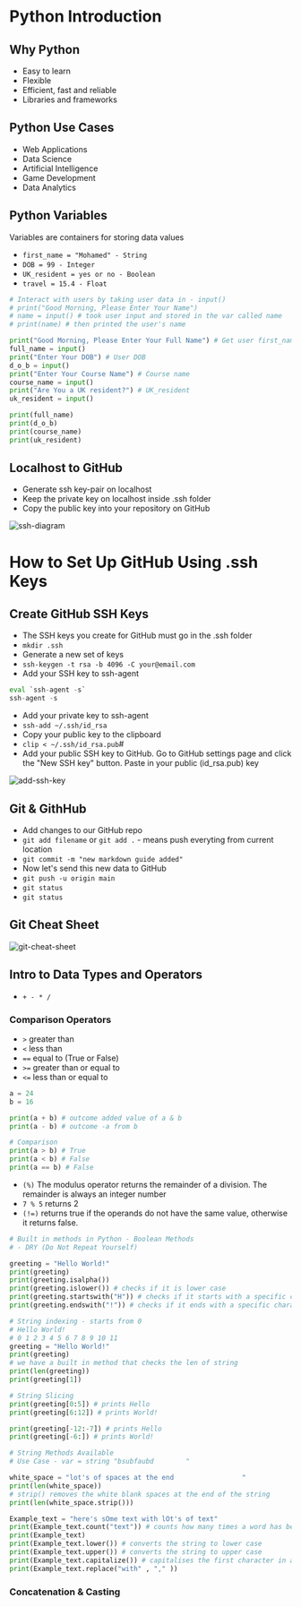 # Python Introduction

## Why Python
- Easy to learn 
- Flexible
- Efficient, fast and reliable
- Libraries and frameworks
## Python Use Cases
- Web Applications
- Data Science
- Artificial Intelligence
- Game Development
- Data Analytics
## Python Variables
Variables are containers for storing data values
- `first_name = "Mohamed" - String`
- `DOB = 99 - Integer`
- `UK_resident = yes or no - Boolean`
- `travel = 15.4 - Float`

```python
# Interact with users by taking user data in - input()
# print("Good Morning, Please Enter Your Name")
# name = input() # took user input and stored in the var called name
# print(name) # then printed the user's name

print("Good Morning, Please Enter Your Full Name") # Get user first_name and last_name
full_name = input()
print("Enter Your DOB") # User DOB
d_o_b = input()
print("Enter Your Course Name") # Course name
course_name = input()
print("Are You a UK resident?") # UK_resident
uk_resident = input()

print(full_name)
print(d_o_b)
print(course_name)
print(uk_resident)
```


## Localhost to GitHub
- Generate ssh key-pair on localhost
- Keep the private key on localhost inside .ssh folder
- Copy the public key into your repository on GitHub

![ssh-diagram](images/ssh-authentication.png)

# How to Set Up GitHub Using .ssh Keys

## Create GitHub SSH Keys
- The SSH keys you create for GitHub must go in the .ssh folder
- `mkdir .ssh`
- Generate a new set of keys
- `ssh-keygen -t rsa -b 4096 -C your@email.com`
- Add your SSH key to ssh-agent
```python
eval `ssh-agent -s`
ssh-agent -s
```
- Add your private key to ssh-agent
- `ssh-add ~/.ssh/id_rsa`
- Copy your public key to the clipboard
- `clip < ~/.ssh/id_rsa.pub`#
- Add your public SSH key to GitHub. Go to GitHub settings page and click the "New SSH key" button. Paste in your public (id_rsa.pub) key

![add-ssh-key](images/github-add-ssh-key.png)

## Git & GithHub
- Add changes to our GitHub repo
- `git add filename` or `git add .` - means push everyting from current location
- `git commit -m "new markdown guide added"`
- Now let's send this new data to GitHub
- `git push -u origin main`
- `git status`
- `git status`

## Git Cheat Sheet
![git-cheat-sheet](images/cheat-sheet.png)

## Intro to Data Types and Operators 
- `+ - * /`

### Comparison Operators
- `>` greater than
- `<` less than
- `==` equal to (True or False)
- `>=` greater than or equal to 
- `<=` less than or equal to 

```python
a = 24
b = 16

print(a + b) # outcome added value of a & b
print(a - b) # outcome -a from b

# Comparison
print(a > b) # True
print(a < b) # False
print(a == b) # False
```
- `(%)` The modulus operator returns the remainder of a division. The remainder is always an integer number
- `7 % 5` returns 2 
- `(!=)` returns true if the operands do not have the same value, otherwise it returns false.

```python
# Built in methods in Python - Boolean Methods
# - DRY (Do Not Repeat Yourself)

greeting = "Hello World!"
print(greeting)
print(greeting.isalpha())
print(greeting.islower()) # checks if it is lower case
print(greeting.startswith("H")) # checks if it starts with a specific character
print(greeting.endswith("!")) # checks if it ends with a specific character
```

```python
# String indexing - starts from 0
# Hello World!
# 0 1 2 3 4 5 6 7 8 9 10 11
greeting = "Hello World!"
print(greeting)
# we have a built in method that checks the len of string
print(len(greeting))
print(greeting[1])

# String Slicing
print(greeting[0:5]) # prints Hello
print(greeting[6:12]) # prints World!

print(greeting[-12:-7]) # prints Hello
print(greeting[-6:]) # prints World!
```
```python
# String Methods Available
# Use Case - var = string "bsubfaubd        "

white_space = "lot's of spaces at the end                 "
print(len(white_space))
# strip() removes the white blank spaces at the end of the string
print(len(white_space.strip()))

Example_text = "here's sOme text with lOt's of text"
print(Example_text.count("text")) # counts how many times a word has been used in a string
print(Example_text)
print(Example_text.lower()) # converts the string to lower case
print(Example_text.upper()) # converts the string to upper case
print(Example_text.capitalize()) # capitalises the first character in a string
print(Example_text.replace("with" , "," ))
```

### Concatenation & Casting

